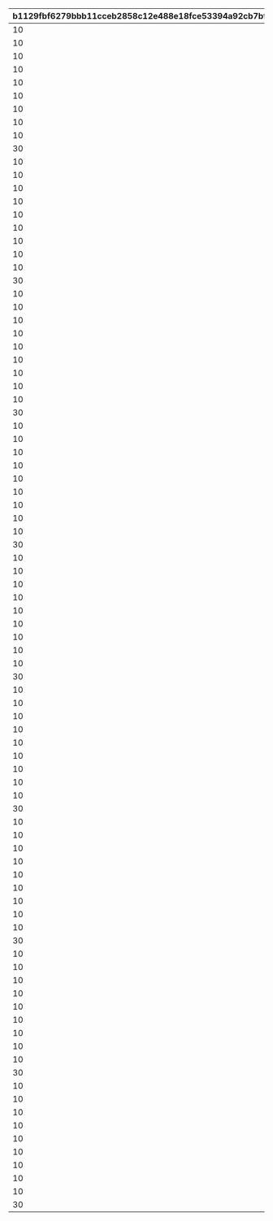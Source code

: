 |b1129fbf6279bbb11cceb2858c12e488e18fce53394a92cb7bf2c3e3eb535e63|6aa28d652aa874ab26b7a6ef590600f75cfee85d96b07abcde4ffde1417208bd|f45c5fd2e5da84ec00b0e37e873852e16c5926254cf0b712fb7d38d355e03903|7fda046b7c66747b1ce9afc229f9ddd4a0150e0b8568e36b5709ca2e67a1b6a1|212f520223bcb30ae7fecf0444a4f3119bb7bea8a1517334e004ccf8bd37b370|20c948d815a143d680405bbe6f499b6788c46def81c30d45739fe8ca302efcac|4e5621b0cdfc8830d446472920414efd7645c269ac77c810bf5bc962a09e04e6|2a38ba9ef20486cd8ff02d82c86f73b739d53cb8601d2ecd60f45d52b8a69d8a|ec05d96e738615ad24a423996fcbc7f0f6768102adcdc39dd8f8d1364d2fe8fd|de6817fd01cf6e0fd085a0810b0e22a495c830b91b781bea6d08713bf48481e4|a3a9f1d6e6db3319eb8088558fbc3fc480c99b90eb3bd8e9482e48e7de4eabae|
| --- | --- | --- | --- | --- | --- | --- | --- | --- | --- | --- |
|10|31|2|282001001|25021|8|91002|25012|2|8|1|
|10|31|2|282001002|25021|8|91002|25012|2|8|2|
|10|32|2|282001003|25021|8|91002|25012|2|8|3|
|10|32|2|282001004|25021|8|91002|25012|2|8|4|
|10|33|2|282001005|25021|8|91002|25012|2|8|5|
|10|33|2|282001006|25021|9|91002|25012|2|8|6|
|10|34|2|282001007|25021|9|91002|25012|2|8|7|
|10|35|2|282001008|25021|9|91002|25012|2|8|8|
|10|35|2|282001009|25021|9|91002|25012|2|8|9|
|30|37|2|282001010|25021|10|91002|25012|2|8|10|
|10|41|2|282001011|25021|10|91002|25012|2|8|11|
|10|43|2|282001012|25021|11|91002|25012|2|8|12|
|10|46|2|282001013|25021|11|91002|25012|2|8|13|
|10|48|2|282001014|25021|12|91002|25012|2|8|14|
|10|50|2|282001015|25021|12|91002|25012|2|8|15|
|10|53|2|282001016|25021|13|91002|25012|2|8|16|
|10|55|2|282001017|25021|14|91002|25012|2|8|17|
|10|58|2|282001018|25021|14|91002|25012|2|8|18|
|10|60|2|282001019|25021|15|91002|25012|2|8|19|
|30|62|2|282001020|25021|15|91002|25012|2|8|20|
|10|68|2|282001021|25021|16|91002|25012|2|8|21|
|10|70|2|282001022|25021|16|91002|25012|2|8|22|
|10|72|2|282001023|25021|16|91002|25012|2|8|23|
|10|75|2|282001024|25021|17|91002|25012|2|8|24|
|10|77|2|282001025|25021|18|91002|25012|2|8|25|
|10|79|2|282001026|25021|18|91002|25012|2|8|26|
|10|82|2|282001027|25021|19|91002|25012|2|8|27|
|10|84|2|282001028|25021|19|91002|25012|2|8|28|
|10|86|2|282001029|25021|19|91002|25012|2|8|29|
|30|89|2|282001030|25021|20|91002|25012|2|8|30|
|10|94|2|282001031|25021|20|91002|25012|2|8|31|
|10|96|2|282001032|25021|21|91002|25012|2|8|32|
|10|99|2|282001033|25021|21|91002|25012|2|8|33|
|10|101|2|282001034|25021|22|91002|25012|2|8|34|
|10|103|2|282001035|25021|22|91002|25012|2|8|35|
|10|106|2|282001036|25021|23|91002|25012|2|8|36|
|10|108|2|282001037|25021|23|91002|25012|2|8|37|
|10|111|2|282001038|25021|24|91002|25012|2|8|38|
|10|113|2|282001039|25021|25|91002|25012|2|8|39|
|30|115|2|282001040|25021|25|91002|25012|2|8|40|
|10|121|2|282001041|25021|26|91002|25012|2|8|41|
|10|123|2|282001042|25021|27|91002|25012|2|8|42|
|10|125|2|282001043|25021|28|91002|25012|2|8|43|
|10|128|2|282001044|25021|28|91002|25012|2|8|44|
|10|130|2|282001045|25021|29|91002|25012|2|8|45|
|10|132|2|282001046|25021|30|91002|25012|2|8|46|
|10|135|2|282001047|25021|30|91002|25012|2|8|47|
|10|137|2|282001048|25021|31|91002|25012|2|8|48|
|10|139|2|282001049|25021|31|91002|25012|2|8|49|
|30|142|2|282001050|25021|31|91002|25012|2|8|50|
|10|144|2|282001051|25021|32|91002|25012|2|8|51|
|10|146|2|282001052|25021|32|91002|25012|2|8|52|
|10|149|2|282001053|25021|32|91002|25012|2|8|53|
|10|152|2|282001054|25021|33|91002|25012|2|8|54|
|10|155|2|282001055|25021|33|91002|25012|2|8|55|
|10|157|2|282001056|25021|33|91002|25012|2|8|56|
|10|160|2|282001057|25021|34|91002|25012|2|8|57|
|10|163|2|282001058|25021|34|91002|25012|2|8|58|
|10|166|2|282001059|25021|34|91002|25012|2|8|59|
|30|169|2|282001060|25021|35|91002|25012|2|8|60|
|10|171|2|282001061|25021|35|91002|25012|2|8|61|
|10|174|2|282001062|25021|35|91002|25012|2|8|62|
|10|177|2|282001063|25021|36|91002|25012|2|8|63|
|10|180|2|282001064|25021|36|91002|25012|2|8|64|
|10|182|2|282001065|25021|36|91002|25012|2|8|65|
|10|185|2|282001066|25021|37|91002|25012|2|8|66|
|10|187|2|282001067|25021|37|91002|25012|2|8|67|
|10|190|2|282001068|25021|37|91002|25012|2|8|68|
|10|193|2|282001069|25021|38|91002|25012|2|8|69|
|30|196|2|282001070|25021|38|91002|25012|2|8|70|
|10|200|2|282001071|25021|39|91002|25012|2|8|71|
|10|204|2|282001072|25021|39|91002|25012|2|8|72|
|10|208|2|282001073|25021|40|91002|25012|2|8|73|
|10|212|2|282001074|25021|40|91002|25012|2|8|74|
|10|216|2|282001075|25021|41|91002|25012|2|8|75|
|10|220|2|282001076|25021|41|91002|25012|2|8|76|
|10|224|2|282001077|25021|42|91002|25012|2|8|77|
|10|228|2|282001078|25021|42|91002|25012|2|8|78|
|10|232|2|282001079|25021|43|91002|25012|2|8|79|
|30|236|2|282001080|25021|43|91002|25012|2|8|80|
|10|240|2|282001081|25021|44|91002|25012|2|8|81|
|10|244|2|282001082|25021|44|91002|25012|2|8|82|
|10|248|2|282001083|25021|45|91002|25012|2|8|83|
|10|252|2|282001084|25021|45|91002|25012|2|8|84|
|10|256|2|282001085|25021|46|91002|25012|2|8|85|
|10|260|2|282001086|25021|46|91002|25012|2|8|86|
|10|264|2|282001087|25021|47|91002|25012|2|8|87|
|10|268|2|282001088|25021|47|91002|25012|2|8|88|
|10|272|2|282001089|25021|48|91002|25012|2|8|89|
|30|276|2|282001090|25021|48|91002|25012|2|8|90|